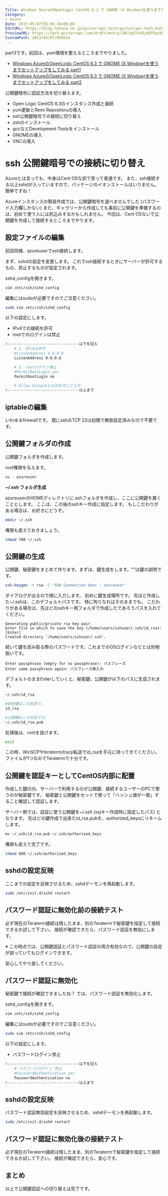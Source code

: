 ```yaml
---
Title: Windows AzureのOpenLogic CentOS 6.3 で GNOME (X Window)を使うまでセットアップをしてみる part3
Category:
- Azure
Date: 2013-05-07T05:05:34+09:00
EditURL: https://blog.hatena.ne.jp/guitarrapc_tech/guitarrapc-tech.hatenablog.com/atom/entry/6802418398340706967
PreviewURL: https://tech.guitarrapc.com/draft/entry/INCVp5ToYQj6EPEqsU5TZt4iuxQ
CustomPath: 2013/05/07/050534
---
```


<!--
Date: 2013-05-07T05:05:34+09:00
URL: https://tech.guitarrapc.com/entry/2013/05/07/050534
-->

part3です。前回は、yum環境を整えるところまでやりました。

* [Windows AzureのOpenLogic CentOS 6.3 で GNOME (X Window)を使うまでセットアップをしてみる part1](https://tech.guitarrapc.com/entry/2013/05/05/220520)
* [Windows AzureのOpenLogic CentOS 6.3 で GNOME (X Window)を使うまでセットアップをしてみる part2](https://tech.guitarrapc.com/entry/2013/05/05/230547)


公開鍵暗号に認証方法を切り替えます。


- Open Logic CentOS 6.3のインスタンス作成と接続
- yum更新とRemi Repositoruの導入
- ssh公開鍵暗号での接続に切り替え
- zshのインストール
- gccなどDevelopment Toolsをインストール
- GNOMEの導入
- VNCの導入

# ssh 公開鍵暗号での接続に切り替え

Azureとは言っても、中身はCent OSな訳で至って普通です。
また、ssh接続する以上sshdが入っていますので、パッケージのイオンストールはいりません。
簡単ですね！

Azureインスタンスの簡易作成では、公開鍵暗号を選べませんでした (パスワード入力欄しかない)
また、ギャラリーから作成しても事前に公開鍵を準備するのは、初めて使う人には尻込みするかもしれません。
今回は、Cent OSないで公開鍵を作成して接続するところまでやります。

## 設定ファイルの編集

前回同様、azureuserでssh接続します。

まず、sshdの設定を変更します。
これでssh接続するときにサーバーが許可するもの、禁止するものが設定されます。

sshd_configを開きます。

```bash
vim /etc/ssh/sshd_config
```


編集にはsudoが必要ですのでご注意ください。

```bash
sudo vim /etc/ssh/sshd_config
```



以下の設定にします。

- IPv4での接続を許可
- rootでのログインは禁止

```bash
♯--------------------------------以下を記入
	# 1. IPv4の許可
	#ListenAddress 0.0.0.0
	ListenAddress 0.0.0.0

	# 2. rootログイン禁止
	#PermitRootLogin yes
	PermitRootLogin no

	# Allow Groupなどはお好きにどうぞ
♯--------------------------------以上まで
```




## iptableの編集
いわゆるfirewallです。
既にsshのTCP 22は初期で解放設定済みなので不要です。

## 公開鍵フォルダの作成
公開鍵フォルダを作成します。

root権限を与えます。

```bash
su - azureuser
```

**~/.ssh フォルダ生成**

azureuserのHOMEディレクトリに.sshフォルダを作成し、ここに公開鍵を置くこととします。
ここは、この後のsshキー作成に指定します。
もしこだわりがある場合は、お好きにどうぞ。

```bash
mkdir ~/.ssh
```

権限も変えておきましょう。

```bash
chmod 700 ~/.ssh
```

## 公開鍵の生成

公開鍵、秘密鍵をまとめて作ります。まずは、鍵生成をします。""は鍵の説明です。

```bash
ssh-keygen -t rsa -C "SSH Connection User : azureuser"
```

ダイアログが出るので順に入力します。
初めに鍵生成場所です。
先ほど作成した~/.sshは、このデフォルトパスです。
特に拘りなればそのままでも。
こだわりがある場合は、先ほどのsshキー用フォルダで作成したであろうパスを入れてください。

```
Generating public/private rsa key pair.
Enter file in which to save the key (/home/users/sshuser/.ssh/id_rsa): [Enter]
Created directory '/home/users/sshuser/.ssh'.
```

続いて鍵を読み取る際のパスワードです。これまでのOSログインなどとは別物扱いです。

```
Enter passphrase (empty for no passphrase): パスフレーズ
Enter same passphrase again: パスフレーズ再入力
```

デフォルトのままEnterしていくと、秘密鍵、公開鍵が以下のパスに生成されます。

```bash
~/.ssh/id_rsa

#秘密鍵はこの名前で。
id_rsa

#公開鍵はこの名前です。
~/.ssh/id_rsa.pub
```


処理後は、rootを抜けます。
```bash
exit
```


この時、WinSCPやteratermのscp転送でid_rsaを手元に持ってきてください。ファイルが1つなのでTeratermで十分です。

## 公開鍵を認証キーとしてCentOS内部に配置

作成した鍵の内、サーバーで利用するのが公開鍵、接続するユーザーのPCで使うのが秘密鍵です。
秘密鍵と公開鍵をセットで使って「ハッシュ値が一致」すること確認して認証します。

サーバー側では、認証に使う公開鍵を~/.ssh (ssjキー作成時に指定したパス) となります。
先ほどの鍵作成で出来たid_rsa.pubを、authorized_keysにリネームします。

```bash
mv ~/.ssh/id_rsa.pub ~/.ssh/authorized_keys
```


権限も変えて完了です。

```bash
chmod 600 ~/.ssh/authorized_keys
```


## sshdの設定反映

ここまでの設定を反映させるため、sshdデーモンを再起動します。

```bash
sudo /etc/init.d/sshd restart
```


## パスワード認証に無効化前の接続テスト
必ず現在のTeraterm接続は残したまま、別のTeratermで秘密鍵を指定して接続できるか試して下さい。
接続が確認できたら、パスワード認証を無効にします。

※ この時点では、公開鍵認証とパスワード認証の両方有効なので、公開鍵の設定が誤っていてもログインできます。

安心してやり直してください。

## パスワード認証に無効化

秘密鍵で接続が確認できましたね？
では、パスワード認証を無効化します。

sshd_configを開きます。

```bash
vim /etc/ssh/sshd_config
```


編集にはsudoが必要ですのでご注意ください。

```bash
sudo vim /etc/ssh/sshd_config
```

以下の設定にします。

- パスワードログイン禁止

```bash
♯--------------------------------以下を記入
	# パスワードログイン 禁止
	#PasswordAuthentication yes
	PasswordAuthentication no
♯--------------------------------以上まで
```



## sshdの設定反映
パスワード認証無効設定を反映させるため、sshdデーモンを再起動します。

```bash
sudo /etc/init.d/sshd restart
```


## パスワード認証に無効化後の接続テスト

必ず現在のTeraterm接続は残したまま、別のTeratermで秘密鍵を指定して接続できるか試して下さい。
接続が確認できたら、安心です。

## まとめ

以上で公開鍵認証への切り替えは完了です。
